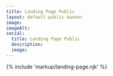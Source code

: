 ```yaml
---
title: Landing Page Public
layout: default-public-banner
image: 
imageAlt: 
social:
  title: Landing Page Public
  description:
  image:
---
```

{% include 'markup/landing-page.njk' %}